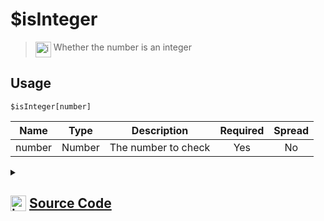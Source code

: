 # $isInteger
> <img align="top" src="https://upload.wikimedia.org/wikipedia/commons/thumb/e/e4/Infobox_info_icon.svg/160px-Infobox_info_icon.svg.png?20150409153300" alt="image" width="25" height="auto"> Whether the number is an integer
## Usage
```
$isInteger[number]
```
| Name | Type | Description | Required | Spread
| :---: | :---: | :---: | :---: | :---: |
number | Number | The number to check | Yes | No
<details>
<summary>
    
## <img align="top" src="https://cdn4.iconfinder.com/data/icons/iconsimple-logotypes/512/github-512.png" alt="image" width="25" height="auto">  [Source Code](https://github.com/tryforge/ForgeScript-V2/blob/main/src/native/isInteger.ts)
    
</summary>
    
```ts
import { ArgType, NativeFunction, Return } from "../structures"

export default new NativeFunction({
    name: "$isInteger",
    version: "1.0.0",
    description: "Whether the number is an integer",
    unwrap: true,
    args: [
        {
            name: "number",
            description: "The number to check",
            required: true,
            rest: false,
            type: ArgType.Number,
        },
    ],
    brackets: true,
    execute(_, [n]) {
        return this.success(n % 1 === 0)
    },
})

```
    
</details>